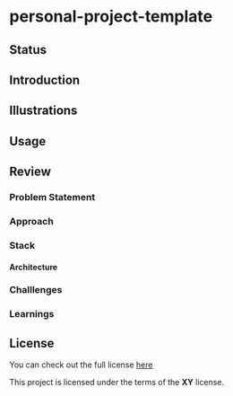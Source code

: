 # personal-project-template
## Status
## Introduction
## Illustrations
## Usage
## Review
### Problem Statement
### Approach
### Stack
#### Architecture
### Challlenges
### Learnings
## License
You can check out the full license [here](https://github.com/NoahLiechti/my-project/blob/main/LICENSE)

This project is licensed under the terms of the **XY** license.
